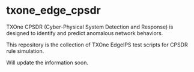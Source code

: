 # txone_edge_cpsdr

TXOne CPSDR (Cyber-Physical System Detection and Response) is designed to identify and predict anomalous network behaviors.

This repository is the collection of TXOne EdgeIPS test scripts for CPSDR rule simulation.

Will update the information soon.
